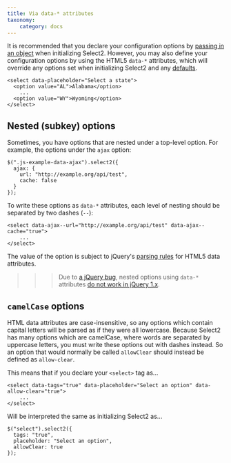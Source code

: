 ```yaml
---
title: Via data-* attributes
taxonomy:
    category: docs
---
```


It is recommended that you declare your configuration options by [passing in an object](/options/initializing) when initializing Select2.  However, you may also define your configuration options by using the HTML5 `data-*` attributes, which will override any options set when initializing Select2 and any [defaults](/options/initializing/defaults).

```
<select data-placeholder="Select a state">
  <option value="AL">Alabama</option>
    ...
  <option value="WY">Wyoming</option>
</select>
```

## Nested (subkey) options

Sometimes, you have options that are nested under a top-level option.  For example, the options under the `ajax` option:

```
$(".js-example-data-ajax").select2({
  ajax: {
    url: "http://example.org/api/test",
    cache: false
  }
});
```

To write these options as `data-*` attributes, each level of nesting should be separated by two dashes (`--`):

```
<select data-ajax--url="http://example.org/api/test" data-ajax--cache="true">
    ...
</select>
```

The value of the option is subject to jQuery's <a href="https://api.jquery.com/data/#data-html5">parsing rules</a> for HTML5 data attributes.

>>> Due to <a href="https://github.com/jquery/jquery/issues/2070">a jQuery bug</a>, nested options using <code>data-*</code> attributes <a href="https://github.com/select2/select2/issues/2969">do not work in jQuery 1.x</a>.

## `camelCase` options

HTML data attributes are case-insensitive, so any options which contain capital letters will be parsed as if they were all lowercase. Because Select2 has many options which are camelCase, where words are separated by uppercase letters, you must write these options out with dashes instead. So an option that would normally be called <code>allowClear</code> should instead be defined as `allow-clear`.

This means that if you declare your <code>&lt;select&gt;</code> tag as...
```
<select data-tags="true" data-placeholder="Select an option" data-allow-clear="true">
    ...
</select>
```

Will be interpreted the same as initializing Select2 as...

```
$("select").select2({
  tags: "true",
  placeholder: "Select an option",
  allowClear: true
});
```
